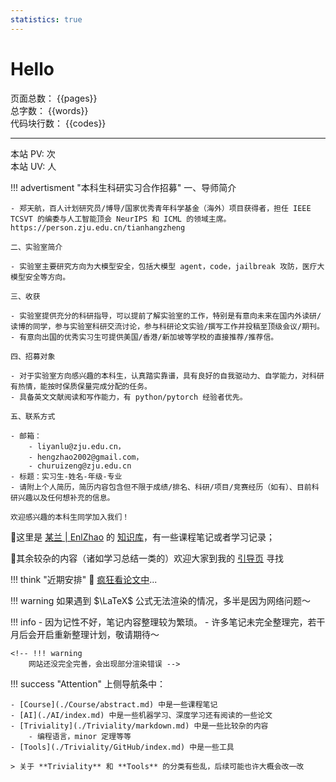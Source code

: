 ```yaml
---
statistics: true
---
```

# Hello

<div class="mac-content-container">
  <div class="mac-content-block">
    <span class="mac-content-label">页面总数：</span>
    <span class="mac-content-value">{{pages}}</span>
  </div>
  <div class="mac-content-block">
    <span class="mac-content-label">总字数：</span>
    <span class="mac-content-value">{{words}}</span>
  </div>
  
  <div class="mac-content-block">
    <span class="mac-content-label">代码块行数：</span>
    <span class="mac-content-value">{{codes}}</span>
  </div>

  <!-- <div class="mac-content-block">
    <span class="mac-content-label">本站总访问量:</span>
    <span id="busuanzi_value_site_pv"></span>次
  </div> -->
</div>

---

<script async src="https://busuanzi.ibruce.info/busuanzi/2.3/busuanzi.pure.mini.js"></script>

<div class="mac-content-container">
  <div class="mac-content-block">
    <span class="mac-content-label">本站 PV:</span>
    <span id="busuanzi_value_site_pv"></span>次
  </div>
  <div class="mac-content-block">
    <span class="mac-content-label">本站 UV:</span>
    <span id="busuanzi_value_site_uv"></span>人
  </div>
</div>

!!! advertisment "本科生科研实习合作招募"
    一、导师简介
    
    - 郑天航，百人计划研究员/博导/国家优秀青年科学基金（海外）项目获得者，担任 IEEE TCSVT 的编委与人工智能顶会 NeurIPS 和 ICML 的领域主席。
    https://person.zju.edu.cn/tianhangzheng

    二、实验室简介
    
    - 实验室主要研究方向为大模型安全，包括大模型 agent，code，jailbreak 攻防，医疗大模型安全等方向。

    三、收获
    
    - 实验室提供充分的科研指导，可以提前了解实验室的工作，特别是有意向未来在国内外读研/读博的同学，参与实验室科研交流讨论，参与科研论文实验/撰写工作并投稿至顶级会议/期刊。
    - 有意向出国的优秀实习生可提供美国/香港/新加坡等学校的直接推荐/推荐信。

    四、招募对象
    
    - 对于实验室方向感兴趣的本科生，认真踏实靠谱，具有良好的自我驱动力、自学能力，对科研有热情，能按时保质保量完成分配的任务。
    - 具备英文文献阅读和写作能力，有 python/pytorch 经验者优先。

    五、联系方式

    - 邮箱：
        - liyanlu@zju.edu.cn，
        - hengzhao2002@gmail.com，
        - churuizeng@zju.edu.cn
    - 标题：实习生-姓名-年级-专业
    - 请附上个人简历，简历内容包含但不限于成绩/排名、科研/项目/竞赛经历（如有）、目前科研兴趣以及任何想补充的信息。

    欢迎感兴趣的本科生同学加入我们！

  💬这里是 [某兰 | EnlZhao](https://enlzhao.github.io/Blog/about/) 的 [知识库](https://enlzhao.github.io/Notebook)，有一些课程笔记或者学习记录；
  
  💬其余较杂的内容（诸如学习总结一类的）欢迎大家到我的 [引导页](https://enlzhao.github.io/) 寻找

!!! think "近期安排"
    🤯 [疯狂看论文中](./research/Papers/index.md)...


!!! warning
    如果遇到 $\LaTeX$ 公式无法渲染的情况，多半是因为网络问题～

!!! info 
    - 因为记性不好，笔记内容整理较为繁琐。
    - 许多笔记未完全整理完，若干月后会开启重新整理计划，敬请期待～

    <!-- !!! warning
        网站还没完全完善，会出现部分渲染错误 -->

!!! success "Attention"
    上侧导航条中：

    - [Course](./Course/abstract.md) 中是一些课程笔记
    - [AI](./AI/index.md) 中是一些机器学习、深度学习还有阅读的一些论文
    - [Triviality](./Triviality/markdown.md) 中是一些比较杂的内容
        - 编程语言，minor 定理等等
    - [Tools](./Triviality/GitHub/index.md) 中是一些工具

    > 关于 **Triviality** 和 **Tools** 的分类有些乱，后续可能也许大概会改一改

